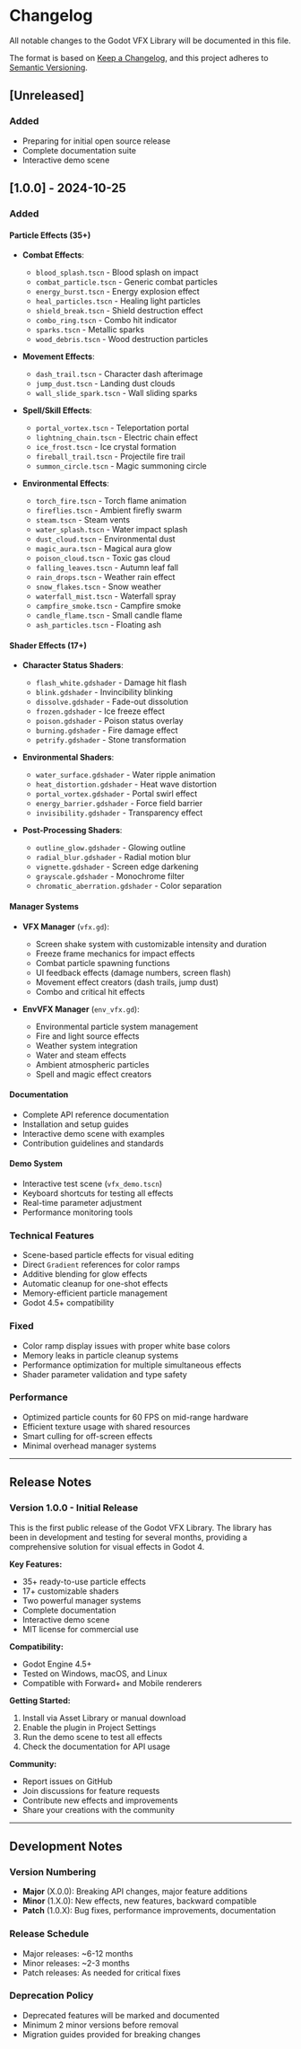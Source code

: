 # Changelog

All notable changes to the Godot VFX Library will be documented in this file.

The format is based on [Keep a Changelog](https://keepachangelog.com/en/1.0.0/),
and this project adheres to [Semantic Versioning](https://semver.org/spec/v2.0.0.html).

## [Unreleased]

### Added
- Preparing for initial open source release
- Complete documentation suite
- Interactive demo scene

## [1.0.0] - 2024-10-25

### Added

#### Particle Effects (35+)
- **Combat Effects**: 
  - `blood_splash.tscn` - Blood splash on impact
  - `combat_particle.tscn` - Generic combat particles
  - `energy_burst.tscn` - Energy explosion effect
  - `heal_particles.tscn` - Healing light particles
  - `shield_break.tscn` - Shield destruction effect
  - `combo_ring.tscn` - Combo hit indicator
  - `sparks.tscn` - Metallic sparks
  - `wood_debris.tscn` - Wood destruction particles

- **Movement Effects**:
  - `dash_trail.tscn` - Character dash afterimage
  - `jump_dust.tscn` - Landing dust clouds
  - `wall_slide_spark.tscn` - Wall sliding sparks

- **Spell/Skill Effects**:
  - `portal_vortex.tscn` - Teleportation portal
  - `lightning_chain.tscn` - Electric chain effect
  - `ice_frost.tscn` - Ice crystal formation
  - `fireball_trail.tscn` - Projectile fire trail
  - `summon_circle.tscn` - Magic summoning circle

- **Environmental Effects**:
  - `torch_fire.tscn` - Torch flame animation
  - `fireflies.tscn` - Ambient firefly swarm
  - `steam.tscn` - Steam vents
  - `water_splash.tscn` - Water impact splash
  - `dust_cloud.tscn` - Environmental dust
  - `magic_aura.tscn` - Magical aura glow
  - `poison_cloud.tscn` - Toxic gas cloud
  - `falling_leaves.tscn` - Autumn leaf fall
  - `rain_drops.tscn` - Weather rain effect
  - `snow_flakes.tscn` - Snow weather
  - `waterfall_mist.tscn` - Waterfall spray
  - `campfire_smoke.tscn` - Campfire smoke
  - `candle_flame.tscn` - Small candle flame
  - `ash_particles.tscn` - Floating ash

#### Shader Effects (17+)
- **Character Status Shaders**:
  - `flash_white.gdshader` - Damage hit flash
  - `blink.gdshader` - Invincibility blinking
  - `dissolve.gdshader` - Fade-out dissolution
  - `frozen.gdshader` - Ice freeze effect
  - `poison.gdshader` - Poison status overlay
  - `burning.gdshader` - Fire damage effect
  - `petrify.gdshader` - Stone transformation

- **Environmental Shaders**:
  - `water_surface.gdshader` - Water ripple animation
  - `heat_distortion.gdshader` - Heat wave distortion
  - `portal_vortex.gdshader` - Portal swirl effect
  - `energy_barrier.gdshader` - Force field barrier
  - `invisibility.gdshader` - Transparency effect

- **Post-Processing Shaders**:
  - `outline_glow.gdshader` - Glowing outline
  - `radial_blur.gdshader` - Radial motion blur
  - `vignette.gdshader` - Screen edge darkening
  - `grayscale.gdshader` - Monochrome filter
  - `chromatic_aberration.gdshader` - Color separation

#### Manager Systems
- **VFX Manager** (`vfx.gd`):
  - Screen shake system with customizable intensity and duration
  - Freeze frame mechanics for impact effects
  - Combat particle spawning functions
  - UI feedback effects (damage numbers, screen flash)
  - Movement effect creators (dash trails, jump dust)
  - Combo and critical hit effects

- **EnvVFX Manager** (`env_vfx.gd`):
  - Environmental particle system management
  - Fire and light source effects
  - Weather system integration
  - Water and steam effects
  - Ambient atmospheric particles
  - Spell and magic effect creators

#### Documentation
- Complete API reference documentation
- Installation and setup guides
- Interactive demo scene with examples
- Contribution guidelines and standards

#### Demo System
- Interactive test scene (`vfx_demo.tscn`)
- Keyboard shortcuts for testing all effects
- Real-time parameter adjustment
- Performance monitoring tools

### Technical Features
- Scene-based particle effects for visual editing
- Direct `Gradient` references for color ramps
- Additive blending for glow effects
- Automatic cleanup for one-shot effects
- Memory-efficient particle management
- Godot 4.5+ compatibility

### Fixed
- Color ramp display issues with proper white base colors
- Memory leaks in particle cleanup systems
- Performance optimization for multiple simultaneous effects
- Shader parameter validation and type safety

### Performance
- Optimized particle counts for 60 FPS on mid-range hardware
- Efficient texture usage with shared resources
- Smart culling for off-screen effects
- Minimal overhead manager systems

---

## Release Notes

### Version 1.0.0 - Initial Release

This is the first public release of the Godot VFX Library. The library has been in development and testing for several months, providing a comprehensive solution for visual effects in Godot 4.

**Key Features:**
- 35+ ready-to-use particle effects
- 17+ customizable shaders
- Two powerful manager systems
- Complete documentation
- Interactive demo scene
- MIT license for commercial use

**Compatibility:**
- Godot Engine 4.5+
- Tested on Windows, macOS, and Linux
- Compatible with Forward+ and Mobile renderers

**Getting Started:**
1. Install via Asset Library or manual download
2. Enable the plugin in Project Settings
3. Run the demo scene to test all effects
4. Check the documentation for API usage

**Community:**
- Report issues on GitHub
- Join discussions for feature requests
- Contribute new effects and improvements
- Share your creations with the community

---

## Development Notes

### Version Numbering
- **Major** (X.0.0): Breaking API changes, major feature additions
- **Minor** (1.X.0): New effects, new features, backward compatible
- **Patch** (1.0.X): Bug fixes, performance improvements, documentation

### Release Schedule
- Major releases: ~6-12 months
- Minor releases: ~2-3 months  
- Patch releases: As needed for critical fixes

### Deprecation Policy
- Deprecated features will be marked and documented
- Minimum 2 minor versions before removal
- Migration guides provided for breaking changes